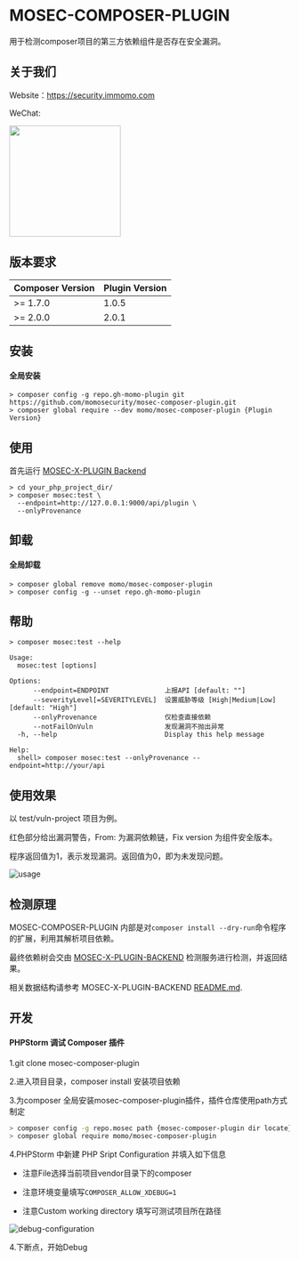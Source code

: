# MOSEC-COMPOSER-PLUGIN

用于检测composer项目的第三方依赖组件是否存在安全漏洞。



## 关于我们

Website：https://security.immomo.com

WeChat:

<img src="https://momo-mmsrc.oss-cn-hangzhou.aliyuncs.com/img-1c96a083-7392-3b72-8aec-bad201a6abab.jpeg" width="200" hegiht="200" align="center" /><br>



## 版本要求

| Composer Version | Plugin Version |
|------------------|----------------|
| \>= 1.7.0        | 1.0.5          |
| \>= 2.0.0        | 2.0.1          |


## 安装

#### 全局安装

```shell script
> composer config -g repo.gh-momo-plugin git https://github.com/momosecurity/mosec-composer-plugin.git
> composer global require --dev momo/mosec-composer-plugin {Plugin Version}
```



## 使用

首先运行 [MOSEC-X-PLUGIN Backend](https://github.com/momosecurity/mosec-x-plugin-backend.git)

```shell script
> cd your_php_project_dir/
> composer mosec:test \
  --endpoint=http://127.0.0.1:9000/api/plugin \
  --onlyProvenance
```



## 卸载

#### 全局卸载

```shell script
> composer global remove momo/mosec-composer-plugin
> composer config -g --unset repo.gh-momo-plugin
```



## 帮助

```shell script
> composer mosec:test --help

Usage:
  mosec:test [options]

Options:
      --endpoint=ENDPOINT              上报API [default: ""]
      --severityLevel[=SEVERITYLEVEL]  设置威胁等级 [High|Medium|Low] [default: "High"]
      --onlyProvenance                 仅检查直接依赖
      --notFailOnVuln                  发现漏洞不抛出异常
  -h, --help                           Display this help message

Help:
  shell> composer mosec:test --onlyProvenance --endpoint=http://your/api
```



## 使用效果

以 test/vuln-project 项目为例。

红色部分给出漏洞警告，From: 为漏洞依赖链，Fix version 为组件安全版本。

程序返回值为1，表示发现漏洞。返回值为0，即为未发现问题。

![usage](./static/usage.jpg)



## 检测原理

MOSEC-COMPOSER-PLUGIN 内部是对`composer install --dry-run`命令程序的扩展，利用其解析项目依赖。

最终依赖树会交由 [MOSEC-X-PLUGIN-BACKEND](https://github.com/momosecurity/mosec-x-plugin-backend.git) 检测服务进行检测，并返回结果。

相关数据结构请参考 MOSEC-X-PLUGIN-BACKEND [README.md](https://github.com/momosecurity/mosec-x-plugin-backend/blob/master/README.md).



## 开发

#### PHPStorm 调试 Composer 插件

1.git clone mosec-composer-plugin

2.进入项目目录，composer install 安装项目依赖

3.为composer 全局安装mosec-composer-plugin插件，插件仓库使用path方式制定

```bash
> composer config -g repo.mosec path {mosec-composer-plugin dir locate}
> composer global require momo/mosec-composer-plugin
```

4.PHPStorm 中新建 PHP Sript Configuration 并填入如下信息

- 注意File选择当前项目vendor目录下的composer

- 注意环境变量填写`COMPOSER_ALLOW_XDEBUG=1`

- 注意Custom working directory 填写可测试项目所在路径

![debug-configuration](./static/debug-configuration.jpg)

4.下断点，开始Debug
